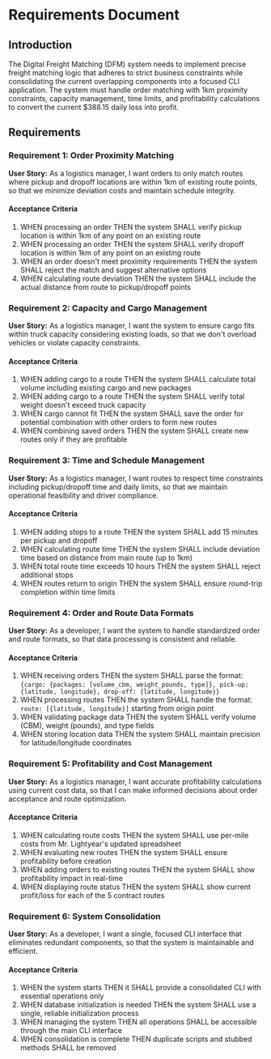 # Requirements Document

## Introduction

The Digital Freight Matching (DFM) system needs to implement precise freight matching logic that adheres to strict business constraints while consolidating the current overlapping components into a focused CLI application. The system must handle order matching with 1km proximity constraints, capacity management, time limits, and profitability calculations to convert the current $388.15 daily loss into profit.

## Requirements

### Requirement 1: Order Proximity Matching

**User Story:** As a logistics manager, I want orders to only match routes where pickup and dropoff locations are within 1km of existing route points, so that we minimize deviation costs and maintain schedule integrity.

#### Acceptance Criteria

1. WHEN processing an order THEN the system SHALL verify pickup location is within 1km of any point on an existing route
2. WHEN processing an order THEN the system SHALL verify dropoff location is within 1km of any point on an existing route  
3. WHEN an order doesn't meet proximity requirements THEN the system SHALL reject the match and suggest alternative options
4. WHEN calculating route deviation THEN the system SHALL include the actual distance from route to pickup/dropoff points

### Requirement 2: Capacity and Cargo Management

**User Story:** As a logistics manager, I want the system to ensure cargo fits within truck capacity considering existing loads, so that we don't overload vehicles or violate capacity constraints.

#### Acceptance Criteria

1. WHEN adding cargo to a route THEN the system SHALL calculate total volume including existing cargo and new packages
2. WHEN adding cargo to a route THEN the system SHALL verify total weight doesn't exceed truck capacity
3. WHEN cargo cannot fit THEN the system SHALL save the order for potential combination with other orders to form new routes
4. WHEN combining saved orders THEN the system SHALL create new routes only if they are profitable

### Requirement 3: Time and Schedule Management

**User Story:** As a logistics manager, I want routes to respect time constraints including pickup/dropoff time and daily limits, so that we maintain operational feasibility and driver compliance.

#### Acceptance Criteria

1. WHEN adding stops to a route THEN the system SHALL add 15 minutes per pickup and dropoff
2. WHEN calculating route time THEN the system SHALL include deviation time based on distance from main route (up to 1km)
3. WHEN total route time exceeds 10 hours THEN the system SHALL reject additional stops
4. WHEN routes return to origin THEN the system SHALL ensure round-trip completion within time limits

### Requirement 4: Order and Route Data Formats

**User Story:** As a developer, I want the system to handle standardized order and route formats, so that data processing is consistent and reliable.

#### Acceptance Criteria

1. WHEN receiving orders THEN the system SHALL parse the format: `{cargo: {packages: [volume_cbm, weight_pounds, type]}, pick-up: {latitude, longitude}, drop-off: {latitude, longitude}}`
2. WHEN processing routes THEN the system SHALL handle the format: `route: [{latitude, longitude}]` starting from origin point
3. WHEN validating package data THEN the system SHALL verify volume (CBM), weight (pounds), and type fields
4. WHEN storing location data THEN the system SHALL maintain precision for latitude/longitude coordinates

### Requirement 5: Profitability and Cost Management

**User Story:** As a logistics manager, I want accurate profitability calculations using current cost data, so that I can make informed decisions about order acceptance and route optimization.

#### Acceptance Criteria

1. WHEN calculating route costs THEN the system SHALL use per-mile costs from Mr. Lightyear's updated spreadsheet
2. WHEN evaluating new routes THEN the system SHALL ensure profitability before creation
3. WHEN adding orders to existing routes THEN the system SHALL show profitability impact in real-time
4. WHEN displaying route status THEN the system SHALL show current profit/loss for each of the 5 contract routes

### Requirement 6: System Consolidation

**User Story:** As a developer, I want a single, focused CLI interface that eliminates redundant components, so that the system is maintainable and efficient.

#### Acceptance Criteria

1. WHEN the system starts THEN it SHALL provide a consolidated CLI with essential operations only
2. WHEN database initialization is needed THEN the system SHALL use a single, reliable initialization process
3. WHEN managing the system THEN all operations SHALL be accessible through the main CLI interface
4. WHEN consolidation is complete THEN duplicate scripts and stubbed methods SHALL be removed